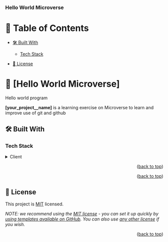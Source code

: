 <a name="readme-top"></a>

  <h3><b>Hello World Microverse</b></h3>

</div>

<!-- TABLE OF CONTENTS -->

# 📗 Table of Contents

- [🛠 Built With](#built-with)

  - [Tech Stack](#tech-stack)

- [📝 License](#license)

<!-- PROJECT DESCRIPTION -->

# 📖 [Hello World Microverse] <a name="about-project"></a>

Hello world program

**[your_project__name]** is a learning exercise on Microverse to learn and improve use of git and github

## 🛠 Built With <a name="built-with"></a>

### Tech Stack <a name="tech-stack"></a>

<details>
  <summary>Client</summary>
  <ul>
    <li>HTML</li>
  </ul>
</details>

<p align="right">(<a href="#readme-top">back to top</a>)</p>

<p align="right">(<a href="#readme-top">back to top</a>)</p>

<!-- LICENSE -->

## 📝 License <a name="license"></a>

This project is [MIT](./LICENSE) licensed.

_NOTE: we recommend using the [MIT license](https://choosealicense.com/licenses/mit/) - you can set it up quickly by [using templates available on GitHub](https://docs.github.com/en/communities/setting-up-your-project-for-healthy-contributions/adding-a-license-to-a-repository). You can also use [any other license](https://choosealicense.com/licenses/) if you wish._

<p align="right">(<a href="#readme-top">back to top</a>)</p>
